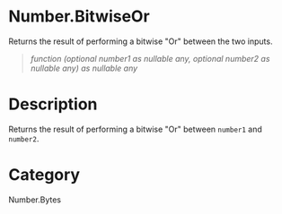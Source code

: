 ﻿# Number.BitwiseOr
Returns the result of performing a bitwise "Or" between the two inputs.
> _function (optional number1 as nullable any, optional number2 as nullable any) as nullable any_
# Description 
Returns the result of performing a bitwise "Or" between <code>number1</code> and <code>number2</code>.
# Category 
Number.Bytes

